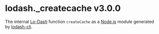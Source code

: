 # lodash._createcache v3.0.0

The internal [Lo-Dash](https://lodash.com/) function `createCache` as a [Node.js](http://nodejs.org/) module generated by [lodash-cli](https://www.npmjs.com/package/lodash-cli).
